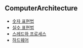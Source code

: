 ## ComputerArchitecture

- [숫자 표현법](https://github.com/Yo0oN/Tech-Study/blob/master/posts/ComputerScience/ComputerArchitecture/%EC%88%AB%EC%9E%90%ED%91%9C%ED%98%84%EB%B2%95.md)
- [실수 표현법](https://github.com/Yo0oN/Tech-Study/blob/master/posts/ComputerScience/ComputerArchitecture/%EC%8B%A4%EC%88%98%ED%91%9C%ED%98%84%EB%B2%95.md)
- [스레드와 프로세스](https://github.com/Yo0oN/Tech-Study/blob/master/posts/ComputerScience/ComputerArchitecture/Thread%26Process.md)
- [하드웨어](https://github.com/Yo0oN/Tech-Study/blob/master/posts/ComputerScience/ComputerArchitecture/%ED%95%98%EB%93%9C%EC%9B%A8%EC%96%B4.md)
